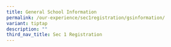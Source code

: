 ```yaml
---
title: General School Information
permalink: /our-experience/sec1registration/gsinformation/
variant: tiptap
description: ""
third_nav_title: Sec 1 Registration
---
```

